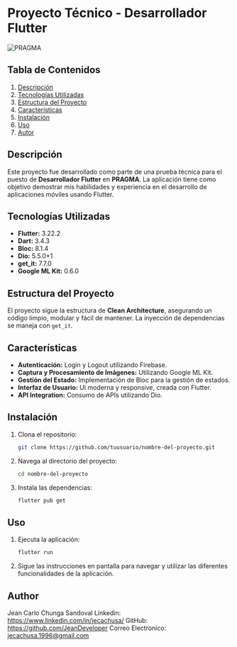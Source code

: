 # Proyecto Técnico - Desarrollador Flutter

![PRAGMA](https://www.pragma.co/hs-fs/hubfs/logo-pragma-blancoo.png?width=180&height=54&name=logo-pragma-blancoo.png) 

## Tabla de Contenidos
1. [Descripción](#descripción)
2. [Tecnologías Utilizadas](#tecnologías-utilizadas)
3. [Estructura del Proyecto](#estructura-del-proyecto)
4. [Características](#características)
5. [Instalación](#instalación)
6. [Uso](#uso)
7. [Autor](#autor)

## Descripción
Este proyecto fue desarrollado como parte de una prueba técnica para el puesto de **Desarrollador Flutter** en **PRAGMA**. La aplicación tiene como objetivo demostrar mis habilidades y experiencia en el desarrollo de aplicaciones móviles usando Flutter.

## Tecnologías Utilizadas
- **Flutter:** 3.22.2
- **Dart:** 3.4.3
- **Bloc:** 8.1.4
- **Dio:** 5.5.0+1
- **get_it:** 7.7.0
- **Google ML Kit:** 0.6.0

## Estructura del Proyecto
El proyecto sigue la estructura de **Clean Architecture**, asegurando un código limpio, modular y fácil de mantener. La inyección de dependencias se maneja con `get_it`.


## Características
- **Autenticación:** Login y Logout utilizando Firebase.
- **Captura y Procesamiento de Imágenes:** Utilizando Google ML Kit.
- **Gestión del Estado:** Implementación de Bloc para la gestión de estados.
- **Interfaz de Usuario:** UI moderna y responsive, creada con Flutter.
- **API Integration:** Consumo de APIs utilizando Dio.

## Instalación
1. Clona el repositorio:
   ```bash
   git clone https://github.com/tuusuario/nombre-del-proyecto.git
2. Navega al directorio del proyecto:
   ```bash
   cd nombre-del-proyecto
4. Instala las dependencias:
   ```bash
   flutter pub get

## Uso
1. Ejecuta la aplicación:
   ```bash
   flutter run
3. Sigue las instrucciones en pantalla para navegar y utilizar las diferentes funcionalidades de la aplicación.

## Author
  Jean Carlo Chunga Sandoval
Linkedin: https://www.linkedin.com/in/jecachusa/
GitHub: https://github.com/JeanDeveloper
Correo Electronico: jecachusa.1996@gmail.com
